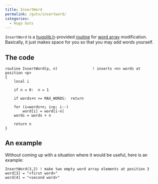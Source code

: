 ```yaml
---
title: InsertWord
permalink: /guts/insertword/
categories: 
  - Hugo Guts
---
```


`InsertWord` is a [hugolib.h](/library/hugolib.h/)-provided
[routine](/routines/) for [word array](/basics/word-array/)
modification. Basically, it just makes space for you so that you may add
words yourself.

## The code

    routine InsertWord(p, n)                ! inserts <n> words at position <p>
    {
        local i

        if n = 0:  n = 1

        if words+n >= MAX_WORDS:  return

        for (i=words+n; i>p; i--)
            word[i] = word[i-n]
        words = words + n

        return n
    }

## An example

Without coming up with a situation where it would be useful, here is an
example:

    InsertWord(3,2) ! make two empty word array elements at position 3
    word[3] = "<first word>"
    word[4] = "<second word>"
